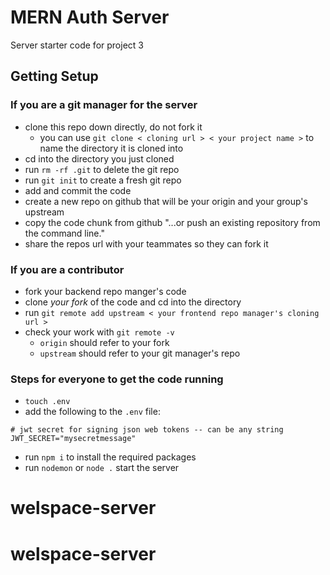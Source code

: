 # MERN Auth Server

Server starter code for project 3

## Getting Setup

### If you are a git manager for the server

* clone this repo down directly, do not fork it
	* you can use `git clone < cloning url > < your project name >` to name the directory it is cloned into
* cd into the directory you just cloned
* run `rm -rf .git` to delete the git repo
* run `git init` to create a fresh git repo
* add and commit the code
* create a new repo on github that will be your origin and your group's upstream
* copy the code chunk from github "...or push an existing repository from the command line." 
* share the repos url with your teammates so they can fork it 

### If you are a contributor

* fork your backend repo manger's code
* clone _your fork_ of the code and cd into the directory
* run `git remote add upstream < your frontend repo manager's cloning url >`
* check your work with `git remote -v`
	* `origin` should refer to your fork 
	* `upstream` should refer to your git manager's repo

### Steps for everyone to get the code running

* `touch .env`
* add the following to the `.env` file:
```
# jwt secret for signing json web tokens -- can be any string
JWT_SECRET="mysecretmessage"
```
* run `npm i` to install the required packages
* run `nodemon` or `node .` start the server







# welspace-server
# welspace-server

